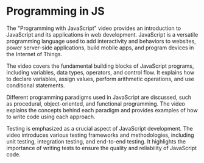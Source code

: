 # Programming in JS

The "Programming with JavaScript" video provides an introduction to JavaScript and its applications in web development. JavaScript is a versatile programming language used to add interactivity and behaviors to websites, power server-side applications, build mobile apps, and program devices in the Internet of Things.

The video covers the fundamental building blocks of JavaScript programs, including variables, data types, operators, and control flow. It explains how to declare variables, assign values, perform arithmetic operations, and use conditional statements.

Different programming paradigms used in JavaScript are discussed, such as procedural, object-oriented, and functional programming. The video explains the concepts behind each paradigm and provides examples of how to write code using each approach.

Testing is emphasized as a crucial aspect of JavaScript development. The video introduces various testing frameworks and methodologies, including unit testing, integration testing, and end-to-end testing. It highlights the importance of writing tests to ensure the quality and reliability of JavaScript code.